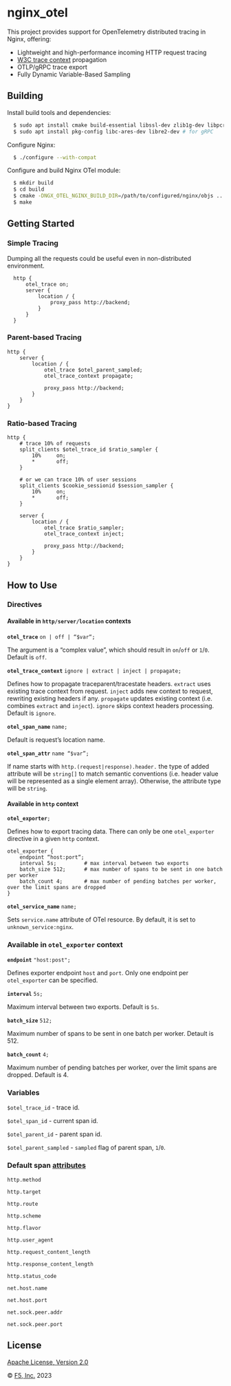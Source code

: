 # nginx_otel

This project provides support for OpenTelemetry distributed tracing in Nginx, offering:

- Lightweight and high-performance incoming HTTP request tracing
- [W3C trace context](https://www.w3.org/TR/trace-context/) propagation
- OTLP/gRPC trace export
- Fully Dynamic Variable-Based Sampling

## Building

Install build tools and dependencies:
```bash
  $ sudo apt install cmake build-essential libssl-dev zlib1g-dev libpcre3-dev
  $ sudo apt install pkg-config libc-ares-dev libre2-dev # for gRPC
```

Configure Nginx:
```bash
  $ ./configure --with-compat
```

Configure and build Nginx OTel module:
```bash
  $ mkdir build
  $ cd build
  $ cmake -DNGX_OTEL_NGINX_BUILD_DIR=/path/to/configured/nginx/objs ..
  $ make
```

## Getting Started

### Simple Tracing

Dumping all the requests could be useful even in non-distributed environment.

```nginx
  http {
      otel_trace on;
      server {
          location / {
              proxy_pass http://backend;
          }
      }
  }
```

### Parent-based Tracing

```nginx
http {
    server {
        location / {
            otel_trace $otel_parent_sampled;
            otel_trace_context propagate;

            proxy_pass http://backend;
        }
    }
}
```

### Ratio-based Tracing

```nginx
http {
    # trace 10% of requests
    split_clients $otel_trace_id $ratio_sampler {
        10%     on;
        *       off;
    }

    # or we can trace 10% of user sessions
    split_clients $cookie_sessionid $session_sampler {
        10%     on;
        *       off;
    }

    server {
        location / {
            otel_trace $ratio_sampler;
            otel_trace_context inject;

            proxy_pass http://backend;
        }
    }
}
```

## How to Use

### Directives

#### Available in `http/server/location` contexts

**`otel_trace`** `on | off | “$var“;`

The argument is a “complex value”, which should result in `on`/`off` or `1`/`0`. Default is `off`.

**`otel_trace_context`** `ignore | extract | inject | propagate;`

Defines how to propagate traceparent/tracestate headers. `extract` uses existing trace context from request. `inject` adds new context to request, rewriting existing headers if any. `propagate` updates existing context (i.e. combines `extract` and `inject`). `ignore` skips context headers processing. Default is `ignore`.

**`otel_span_name`** `name;`

Default is request’s location name.

**`otel_span_attr`** `name “$var”;`

If name starts with `http.(request|response).header.` the type of added attribute will be `string[]` to match semantic conventions (i.e. header value will be represented as a single element array). Otherwise, the attribute type will be `string`.

#### Available in `http` context

**`otel_exporter`**`;`

Defines how to export tracing data. There can only be one `otel_exporter` directive in a given `http` context.

```nginx
otel_exporter {
    endpoint “host:port“;
    interval 5s;         # max interval between two exports
    batch_size 512;      # max number of spans to be sent in one batch per worker
    batch_count 4;       # max number of pending batches per worker, over the limit spans are dropped
}
```

**`otel_service_name`** `name;`

Sets `service.name` attribute of OTel resource. By default, it is set to `unknown_service:nginx`.

### Available in `otel_exporter` context

**`endpoint`** `"host:post";`

Defines exporter endpoint `host` and `port`. Only one endpoint per `otel_exporter` can be specified.

**`interval`** `5s;`

Maximum interval between two exports. Default is `5s`.

**`batch_size`** `512;`

Maximum number of spans to be sent in one batch per worker. Detault is 512.

**`batch_count`** `4;`

Maximum number of pending batches per worker, over the limit spans are dropped. Default is 4.

### Variables

`$otel_trace_id` - trace id.

`$otel_span_id` - current span id.

`$otel_parent_id` - parent span id.

`$otel_parent_sampled` - `sampled` flag of parent span, `1`/`0`.

### Default span [attributes](https://github.com/open-telemetry/opentelemetry-specification/blob/main/specification/trace/semantic_conventions/http.md)

`http.method`

`http.target`

`http.route`

`http.scheme`

`http.flavor`

`http.user_agent`

`http.request_content_length`

`http.response_content_length`

`http.status_code`

`net.host.name`

`net.host.port`

`net.sock.peer.addr`

`net.sock.peer.port`

## License

[Apache License, Version 2.0](https://github.com/nginxinc/nginx-otel/blob/main/LICENSE)

&copy; [F5, Inc.](https://www.f5.com/) 2023
